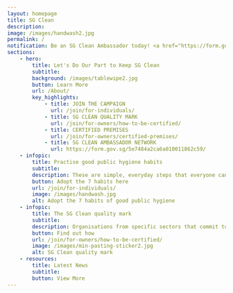 ```yaml
---
layout: homepage
title: SG Clean
description: 
image: /images/handwash2.jpg
permalink: /
notification: Be an SG Clean Ambassador today! <a href="https://form.gov.sg/5e7484a2ca6a010011862c59">Sign up here</a>
sections:
    - hero:
        title: Let's Do Our Part to Keep SG Clean
        subtitle: 
        background: /images/tablewipe2.jpg
        button: Learn More
        url: /About/
        key_highlights:
            - title: JOIN THE CAMPAIGN
              url: /join/for-individuals/
            - title: SG CLEAN QUALITY MARK
              url: /join/for-owners/how-to-be-certified/
            - title: CERTIFIED PREMISES
              url: /join/for-owners/certified-premises/
            - title: SG CLEAN AMBASSADOR NETWORK
              url: https://form.gov.sg/5e7484a2ca6a010011862c59/
    - infopic:
        title: Practise good public hygiene habits
        subtitle:  
        description: These are simple, everyday steps that everyone can take to improve our hygiene standards.
        button: Adopt the 7 habits here
        url: /join/for-individuals/
        image: /images/handwash.jpg
        alt: Adopt the 7 habits of good public hygiene
    - infopic:
        title: The SG Clean quality mark
        subtitle:
        description: Organisations from specific sectors that commit to upholding good sanitation and hygiene practices can be assessed and certified with the SG Clean quality mark.
        button: Find out how
        url: /join/for-owners/how-to-be-certified/
        image: /images/min-pasting-sticker2.jpg
        alt: SG Clean quality mark
    - resources:
        title: Latest News
        subtitle:
        button: View More
---
```

